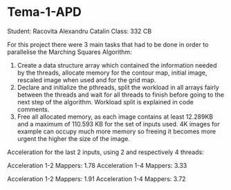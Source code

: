 # Tema-1-APD
Student: Racovita Alexandru Catalin
Class: 332 CB

For this project there were 3 main tasks that had to be done in order to parallelise the Marching Squares Algorithm: 
1. Create a data structure array which contained the information needed by the threads, allocate memory for the contour map, 
initial image, rescaled image when used and for the grid map.
2. Declare and initialize the pthreads, split the workload in all arrays fairly between the threads and wait for all threads
to finish before going to the next step of the algorithm. Workload split is explained in code comments.
3. Free all allocated memory, as each image contains at least 12.289KB and a maximum of 110.593 KB for the set of inputs used.
4K images for example can occupy much more memory so freeing it becomes more urgent the higher the size of the image.

Acceleration for the last 2 inputs, using 2 and respectively 4 threads:

Acceleration 1-2 Mappers: 1.78
Acceleration 1-4 Mappers: 3.33

Acceleration 1-2 Mappers: 1.91
Acceleration 1-4 Mappers: 3.72

